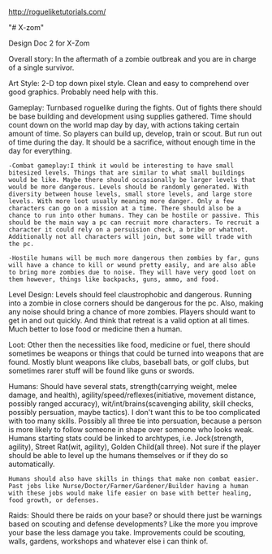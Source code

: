 http://rogueliketutorials.com/

"# X-zom" 

Design Doc 2 for X-Zom

Overall story: In the aftermath of a zombie outbreak and you are in charge of a single survivor.

Art Style: 2-D top down pixel style. Clean and easy to comprehend over good graphics. Probably need help with this.

Gameplay: Turnbased roguelike during the fights. Out of fights there should be base building and development using supplies gathered. Time should count down on the world map day by day, with actions taking certain amount of time. So players can build up, develop, train or scout. But run out of time during the day. It should be a sacrifice, without enough time in the day for everything. 

	-Combat gameplay:I think it would be interesting to have small bitesized levels. Things that are similar to what small buildings would be like. Maybe there should occasionally be larger levels that would be more dangerous. Levels should be randomly generated. With diversity between house levels, small store levels, and large store levels. With more loot usually meaning more danger. Only a few characters can go on a mission at a time. There should also be a chance to run into other humans. They can be hostile or passive. This should be the main way a pc can recruit more characters. To recruit a character it could rely on a persuision check, a bribe or whatnot. Additionally not all characters will join, but some will trade with the pc. 

	-Hostile humans will be much more dangerous then zombies by far, guns will have a chance to kill or wound pretty easily, and are also able to bring more zombies due to noise. They will have very good loot on them however, things like backpacks, guns, ammo, and food.

Level Design: Levels should feel claustrophobic and dangerous. Running into a zombie in close corners should be dangerous for the pc. Also, making any noise should bring a chance of more zombies. Players should want to get in and out quickly. And think that retreat is a valid option at all times. Much better to lose food or medicine then a human.

Loot: Other then the necessities like food, medicine or fuel, there should sometimes be weapons or things that could be turned into weapons that are found. Mostly blunt weapons like clubs, baseball bats, or golf clubs, but sometimes rarer stuff will be found like guns or swords. 

Humans: Should have several stats, strength(carrying weight, melee damage, and health), agility/speed/reflexes(initiative, movement distance, possibly ranged accuracy), wit/int/brains(scavenging ability, skill checks, possibly persuation, maybe tactics). I don't want this to be too complicated with too many skills. Possibly all three tie into persuation, because a person is more likely to follow someone in shape over someone who looks weak. Humans starting stats could be linked to archtypes, i.e. Jock(strength, agility), Street Rat(wit, agility), Golden Child(all three). Not sure if the player should be able to level up the humans themselves or if they do so automatically. 

	Humans should also have skills in things that make non combat easier. Past jobs like Nurse/Doctor/Farmer/Gardener/Builder having a human with these jobs would make life easier on base with better healing, food growth, or defenses.

Raids: Should there be raids on your base? or should there just be warnings based on scouting and defense developments? Like the more you improve your base the less damage you take. Improvements could be scouting, walls, gardens, workshops and whatever else i can think of. 

